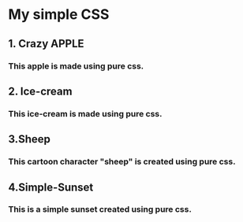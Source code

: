 # My simple CSS
## 1. Crazy APPLE
### This apple is made using pure css.
## 2. Ice-cream
### This ice-cream is made using pure css.
## 3.Sheep
### This cartoon character "sheep" is created using pure css.
## 4.Simple-Sunset
### This is a simple sunset created using pure css.
